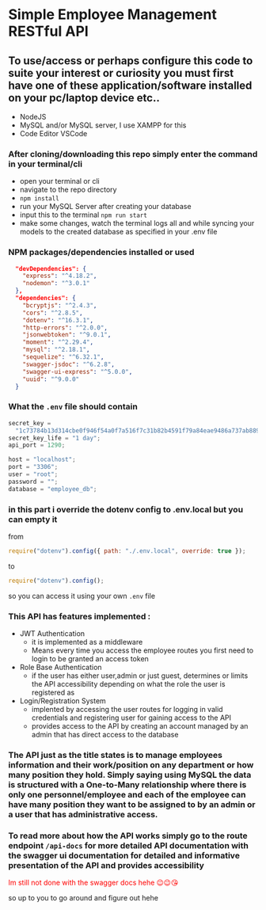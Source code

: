 # Simple Employee Management RESTful API

## To use/access or perhaps configure this code to suite your interest or curiosity you must first have one of these application/software installed on your pc/laptop device etc..

- NodeJS
- MySQL and/or MySQL server, I use XAMPP for this
- Code Editor VSCode

### After cloning/downloading this repo simply enter the command in your terminal/cli

- open your terminal or cli
- navigate to the repo directory
- `npm install`
- run your MySQL Server after creating your database
- input this to the terminal `npm run start`
- make some changes, watch the terminal logs all and while syncing your models to the created database as specified in your .env file

### NPM packages/dependencies installed or used

```json
  "devDependencies": {
    "express": "^4.18.2",
    "nodemon": "^3.0.1"
  },
  "dependencies": {
    "bcryptjs": "^2.4.3",
    "cors": "^2.8.5",
    "dotenv": "^16.3.1",
    "http-errors": "^2.0.0",
    "jsonwebtoken": "^9.0.1",
    "moment": "^2.29.4",
    "mysql": "^2.18.1",
    "sequelize": "^6.32.1",
    "swagger-jsdoc": "^6.2.8",
    "swagger-ui-express": "^5.0.0",
    "uuid": "^9.0.0"
  }

```

### What the `.env` file should contain

```js
secret_key =
  "1c73784b13d314cbe0f946f54a0f7a516f7c31b82b4591f79a84eae9486a737ab8898e2dca2944541ee0f853c4182adaccc2fcd1bd80260769049c78a5c5cf29";
secret_key_life = "1 day";
api_port = 1290;

host = "localhost";
port = "3306";
user = "root";
password = "";
database = "employee_db";
```

### in this part i override the dotenv config to .env.local but you can empty it

from

```js
require("dotenv").config({ path: "./.env.local", override: true });
```

to

```js
require("dotenv").config();
```

so you can access it using your own `.env` file

### This API has features implemented :

- JWT Authentication
  - it is implemented as a middleware
  - Means every time you access the employee routes you first need to login to be granted an access token
- Role Base Authentication
  - if the user has either user,admin or just guest, determines or limits the API accessibility depending on what the role the user is registered as
- Login/Registration System
  - implented by accessing the user routes for logging in valid credentials and registering user for gaining access to the API
  - provides access to the API by creating an account managed by an admin that has direct access to the database

### The API just as the title states is to manage employees information and their work/position on any department or how many position they hold. Simply saying using MySQL the data is structured with a One-to-Many relationship where there is only one personnel/employee and each of the employee can have many position they want to be assigned to by an admin or a user that has administrative access.

### To read more about how the API works simply go to the route endpoint `/api-docs` for more detailed API documentation with the swagger ui documentation for detailed and informative presentation of the API and provides accessibility


<p style="color:red;">Im still not done with the swagger docs hehe 😉😉😘</p>

so up to you to go around and figure out hehe